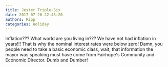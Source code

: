 ```yaml
---
title: Jester Triple-Six
date: 2017-07-26 22:45:20
authors: Ripp
categories: Holiday
---
```


 Inflation??? What world are you living in??? We have not had inflation in years!!! That is why the nominal interest rates were below zero! Damn, you people need to take a basic economic class, wait, that information the mayor was speaking must have come from Fairhope's Community and Economic Director. Dumb and Dumber!